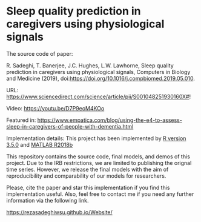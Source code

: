 # Sleep quality prediction in caregivers using physiological signals

The source code of paper:

R. Sadeghi, T. Banerjee, J.C. Hughes, L.W. Lawhorne, Sleep quality prediction in caregivers using physiological signals, Computers in Biology and Medicine (2019), doi:https://doi.org/10.1016/j.compbiomed.2019.05.010.

URL: https://www.sciencedirect.com/science/article/pii/S001048251930160X#!

Video: https://youtu.be/D7P9eoM4KOo

Featured in: https://www.empatica.com/blog/using-the-e4-to-assess-sleep-in-caregivers-of-people-with-dementia.html

Implementation details: This project has been implemented by <u>R version 3.5.0</u> and <u>MATLAB R2018b</u>

This repository contains the source code, final models, and demos of this project. Due to the IRB restrictions, we are limited to publishing the orignal time series. However, we release the final models with the aim of reproducibility and comparability of our models for researchers.

Please, cite the paper and star this implementation if you find this implementation useful. Also, feel free to contact me if you need any further information via the following link.

https://rezasadeghiwsu.github.io/Website/
